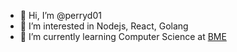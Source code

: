 - 👋 Hi, I’m @perryd01
- 👀 I’m interested in Nodejs, React, Golang
- 🌱 I’m currently learning Computer Science at [BME](http://www.bme.hu/)
